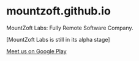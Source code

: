 # mountzoft.github.io
MountZoft Labs: Fully Remote Software Company.

[MountZoft Labs is still in its alpha stage]

[Meet us on Google Play](https://play.google.com/store/apps/dev?id=6841966091026996651)
